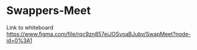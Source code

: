 # Swappers-Meet

Link to whiteboard https://www.figma.com/file/rqc9zn857eiJOSvoaBJubv/SwapMeet?node-id=0%3A1